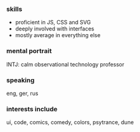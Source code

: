 ### skills
- proficient in JS, CSS and SVG
- deeply involved with interfaces
- mostly average in everything else

### mental portrait
INTJ: calm observational technology professor

### speaking
eng, ger, rus

### interests include
ui, code, comics, comedy, colors, psytrance, dune

